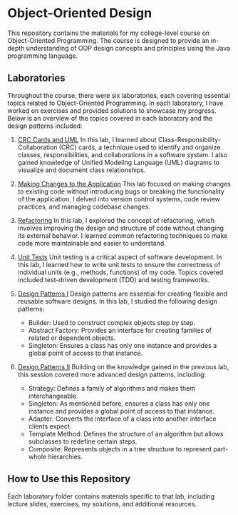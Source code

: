 # Object-Oriented Design

This repository contains the materials for my college-level course on Object-Oriented Programming. The course is designed to provide an in-depth understanding of OOP design concepts and principles using the Java programming language.

## Laboratories

Throughout the course, there were six laboratories, each covering essential topics related to Object-Oriented Programming. In each laboratory, I have worked on exercises and provided solutions to showcase my progress. Below is an overview of the topics covered in each laboratory and the design patterns included:
1. [CRC Cards and UML](lab1)
In this lab, I learned about Class-Responsibility-Collaboration (CRC) cards, a technique used to identify and organize classes, responsibilities, and collaborations in a software system. I also gained knowledge of Unified Modeling Language (UML) diagrams to visualize and document class relationships.

1. [Making Changes to the Application](lab2)
This lab focused on making changes to existing code without introducing bugs or breaking the functionality of the application. I delved into version control systems, code review practices, and managing codebase changes.

1. [Refactoring](lab3)
In this lab, I explored the concept of refactoring, which involves improving the design and structure of code without changing its external behavior. I learned common refactoring techniques to make code more maintainable and easier to understand.

1. [Unit Tests](lab4)
Unit testing is a critical aspect of software development. In this lab, I learned how to write unit tests to ensure the correctness of individual units (e.g., methods, functions) of my code. Topics covered included test-driven development (TDD) and testing frameworks.

1. [Design Patterns I](lab5)
Design patterns are essential for creating flexible and reusable software designs. In this lab, I studied the following design patterns:

   * Builder: Used to construct complex objects step by step.
   * Abstract Factory: Provides an interface for creating families of related or dependent objects.
   * Singleton: Ensures a class has only one instance and provides a global point of access to that instance.

1. [Design Patterns II](lab6)
Building on the knowledge gained in the previous lab, this session covered more advanced design patterns, including:

   * Strategy: Defines a family of algorithms and makes them interchangeable.
   * Singleton: As mentioned before, ensures a class has only one instance and provides a global point of access to that instance.
   * Adapter: Converts the interface of a class into another interface clients expect.
   * Template Method: Defines the structure of an algorithm but allows subclasses to redefine certain steps.
   * Composite: Represents objects in a tree structure to represent part-whole hierarchies.

## How to Use this Repository

Each laboratory folder contains materials specific to that lab, including lecture slides, exercises, my solutions, and additional resources. 
